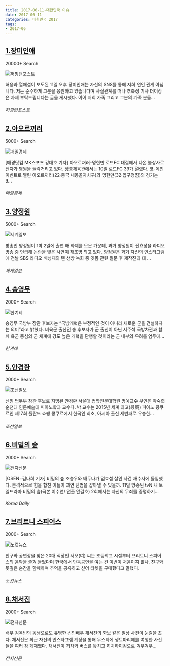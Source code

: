 ```yaml
---
title: 2017-06-11-대한민국 이슈
date: 2017-06-11-
categories: 대한민국 2017
tags: 
- 2017-06
---
```


[1.장미인애](http://www.huffingtonpost.kr/2017/06/11/story_n_17039948.html)
--

20000+ Search

![허핑턴포스트](http://t2.gstatic.com/images?q=tbn:ANd9GcTMxRjHTBYBGKZd4UbpyavoCh0IXvjk9hGOvYUA0H59u_x_p0ELPQPo3dsJ2LEbet5VIL9ShtaY)

허웅과 열애설이 보도된 11일 오후 장미인애는 자신의 SNS를 통해 저희 연인 관계 아닙니다. 저는 순수하게 그분을 응원하고 있습니다며 사실관계를 떠나 추측성 기사 더이상은 자제 부탁드립니다는 글을 게시했다. 이어 저희 가족 그리고 그분의 가족 분들...
###### 허핑턴포스트

[2.아오르꺼러](http://sports.mk.co.kr/view.php?year=2017&no=390572)
--

5000+ Search

![매일경제](http://t3.gstatic.com/images?q=tbn:ANd9GcQCIxcLuzwWCdq-sYf5AQfTpOQPl8_IeRbQRth7DSU13eDmc3QIgs2WLsZ4cQwQiJY6sqHc5IIE)

[매경닷컴 MK스포츠 강대호 기자] 아오르꺼러-명현만 로드FC 대결에서 나온 불상사로 전자가 병원을 들락거리고 있다. 장충체육관에서는 10일 로드FC 39가 열렸다. 코-메인이벤트로 열린 아오르꺼러(22·중국 내몽골자치구)와 명현만(32·압구정짐)의 경기는 9...
###### 매일경제

[3.양정원](http://www.segye.com/newsView/20170611002035)
--

5000+ Search

![세계일보](http://t2.gstatic.com/images?q=tbn:ANd9GcStAxrPkt4GuNsNUc0qC8bMC690plQ7GeJBA9JxoKvbS7r9P_33j7Zizt-pI8XYHarvpz7QFWkR)

방송인 양정원이 1박 2일에 출연 해 화제를 모은 가운데, 과거 양정원이 전효성을 라디오 방송 중 언급해 논란을 빚은 사연이 재조명 되고 있다. 양정원은 과거 자신의 인스타그램에 전날 SBS 라디오 배성재의 텐 생방 녹화 중 잇몸 관련 질문 후 제작진과 대 ...
###### 세계일보

[4.송영무](http://www.hani.co.kr/arti/politics/defense/798506.html)
--

2000+ Search

![한겨레](http://t2.gstatic.com/images?q=tbn:ANd9GcR_XfH666dfYvXCDTADe-BxgDf1UgNLu61TWvJVBWfPl_SdSNVuT0uXZh2HmUfmWKK91B_zAHFX)

송영무 국방부 장관 후보자는 “국방개혁은 부정적인 것이 아니라 새로운 군을 건설하자는 의미”라고 밝혔다. 비육군 출신인 송 후보자가 군 출신이 아닌 서주석 국방차관과 함께 육군 중심의 군 체계에 강도 높은 개혁을 단행할 것이라는 군 내부의 우려를 염두에...
###### 한겨레

[5.안경환](http://news.chosun.com/site/data/html_dir/2017/06/12/2017061201875.html)
--

2000+ Search

![조선일보](http://t1.gstatic.com/images?q=tbn:ANd9GcRRAClywTwizEDfDE9dsnMbtDTMVyENjxXnhE5_4vy5A5Qs91Yvi0XKfhU-_vB1xOpreVabD_5t)

신임 법무부 장관 후보로 지명된 안경환 서울대 법학전문대학원 명예교수 부인은 박숙련 순천대 인문예술대 피아노학과 교수다. 박 교수는 2015년 세계 최고(最高) 피아노 콩쿠르인 제17회 폴란드 쇼팽 콩쿠르에서 한국인 최초, 아시아 출신 세번째로 우승한...
###### 조선일보

[6.비밀의 숲](http://www.koreadaily.com/news/read.asp?art_id=5334929)
--

2000+ Search

![전자신문](http://t1.gstatic.com/images?q=tbn:ANd9GcRBj9uicM3mpNirUrRv3zehpxZxxYoXVnCR0vl6JPfX6CFRu_1naqxmbwoTJ9j-ePrDHuwTwQpx)

[OSEN=김나희 기자] 비밀의 숲 조승우와 배두나가 엄효섭 살인 사건 재수사에 돌입했다. 본격적으로 힘을 합친 이들이 과연 진범을 잡아낼 수 있을까. 11일 방송된 tvN 새 토일드라마 비밀의 숲(극본 이수연/ 연출 안길호) 2회에서는 자신의 무죄를 증명하기...
###### Korea Daily

[7.브리트니 스피어스](http://www.nocutnews.co.kr/news/4797467)
--

2000+ Search

![노컷뉴스](http://t0.gstatic.com/images?q=tbn:ANd9GcSVKIhNPaTv1NR3r4wSAZu_dFI9LSH6ODIsIqwiqQWlRQ3PtOkxsJpfntY3ytEn-jAZNFMFauE0)

친구와 공연장을 찾은 20대 직장인 서모(여) 씨는 초등학교 시절부터 브리트니 스피어스의 음악을 즐겨 들었다며 한국에서 단독공연을 여는 건 이번이 처음이지 않나. 친구와 뜻깊은 순간을 함께하며 추억을 공유하고 싶어 티켓을 구매했다고 말했다.
###### 노컷뉴스

[8.채서진](http://www.etnews.com/20170611000098)
--

2000+ Search

![전자신문](http://t1.gstatic.com/images?q=tbn:ANd9GcSdsLYQCPPySMDOb5mTUwVctCKMECjUbaCEHZfIuQBWL3tRVE0nfEeQ9tf8lpyhokiOhMSPGlZb)

배우 김옥빈의 동생으로도 유명한 신인배우 채서진의 화보 같은 일상 사진이 눈길을 끈다. 채서진은 최근 자신의 인스타그램 계정을 통해 무스티에 생트마리에를 여행한 사진들을 여러 장 게재했다. 채서진이 기차와 버스를 놓치고 히치하이킹으로 겨우겨우...
###### 전자신문

